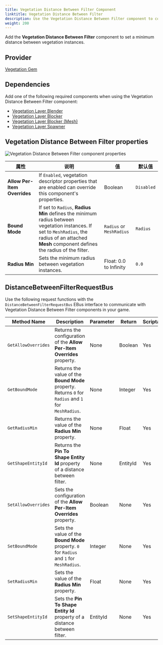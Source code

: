```yaml
---
title: Vegetation Distance Between Filter Component
linktitle: Vegetation Distance Between Filter
description: Use the Vegetation Distance Between Filter component to control the distance between vegetation instances in your Open 3D Engine (O3DE) level.
weight: 200
---
```


Add the **Vegetation Distance Between Filter** component to set a minimum distance between vegetation instances.

## Provider

[Vegetation Gem](/docs/user-guide/gems/reference/environment/vegetation/)

## Dependencies

Add one of the following required components when using the Vegetation Distance Between Filter component:
- [Vegetation Layer Blender](./../vegetation/vegetation-layer-blender)
- [Vegetation Layer Blocker](./../vegetation/vegetation-layer-blocker)
- [Vegetation Layer Blocker (Mesh)](./../vegetation/vegetation-layer-blocker-mesh)
- [Vegetation Layer Spawner](./../vegetation/layer-spawner)

## Vegetation Distance Between Filter properties

![Vegetation Distance Between Filter component properties](/images/user-guide/components/reference/vegetation-filters/vegetation-distance-between-filter-component.png)

| 属性 | 说明 | 值 | 默认值 |
|-|-|-|-|
| **Allow Per-Item Overrides** | If `Enabled`, vegetation descriptor properties that are enabled can override this component's properties. | Boolean | `Disabled` |
| **Bound Mode** | If set to `Radius`, **Radius Min** defines the minimum radius between vegetation instances. If set to `MeshRadius`, the radius of an attached **Mesh** component defines the radius of the filter. | `Radius` or `MeshRadius` | `Radius` |
| **Radius Min** | Sets the minimum radius between vegetation instances. | Float: 0.0 to Infinity | `0.0` |

## DistanceBetweenFilterRequestBus

Use the following request functions with the `DistanceBetweenFilterRequestBus` EBus interface to communicate with Vegetation Distance Between Filter components in your game.

| Method Name | Description | Parameter | Return | Scriptable |
|-|-|-|-|-|
| `GetAllowOverrides` | Returns the configuration of the **Allow Per-Item Overrides** property. | None | Boolean | Yes |
| `GetBoundMode` | Returns the value of the **Bound Mode** property. Returns `0` for `Radius` and `1` for `MeshRadius`. | None | Integer | Yes |
| `GetRadiusMin` | Returns the value of the **Radius Min** property. | None | Float | Yes |
| `GetShapeEntityId` | Returns the **Pin To Shape Entity Id** property of a distance between filter. | None | EntityId | Yes |
| `SetAllowOverrides` | Sets the configuration of the **Allow Per-Item Overrides** property. | Boolean | None | Yes |
| `SetBoundMode` | Sets the value of the **Bound Mode** property. `0` for `Radius` and `1` for `MeshRadius`. | Integer | None | Yes |
| `SetRadiusMin` | Sets the value of the **Radius Min** property. | Float | None | Yes |
| `SetShapeEntityId` | Sets the **Pin To Shape Entity Id** property of a distance between filter.  | EntityId | None | Yes |
